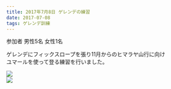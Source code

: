 ```yaml
---
title: 2017年7月8日 ゲレンデの練習
date: 2017-07-08
tags: ゲレンデ訓練
---
```

参加者 男性5名 女性1名  

ゲレンデにフィックスロープを張り11月からのヒマラヤ山行に向け  
ユマールを使って登る練習を行いました。  

![](dscn4332.jpg)  
![](dscn4333_2.jpg)
